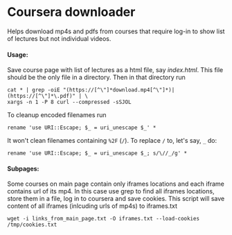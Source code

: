 # Coursera downloader

Helps download mp4s and pdfs from courses that require log-in to show list of lectures but not individual videos.

#### Usage:

Save course page with list of lectures as a html file, say <em>index.html</em>. This file should be the only file in a directory. Then in that directory run

```
cat * | grep -oiE "(https://[^\"]*download.mp4[^\"]*)|(https://[^\"]*\.pdf)" | \
xargs -n 1 -P 8 curl --compressed -sSJOL
```

To cleanup encoded filenames run
```
rename 'use URI::Escape; $_ = uri_unescape $_' *
```
It won't clean filenames containing `%2F` (`/`). To replace `/` to, let's say, `_` do:
```
rename 'use URI::Escape; $_ = uri_unescape $_; s/\//_/g' *
```
#### Subpages:

Some courses on main page contain only iframes locations and each iframe contains url of its mp4. In this case use grep to find all iframes locations, store them in a file, log in to coursera and save cookies. This script will save content of all iframes (inlcuding urls of mp4s) to iframes.txt
```
wget -i links_from_main_page.txt -O iframes.txt --load-cookies /tmp/cookies.txt 
```
